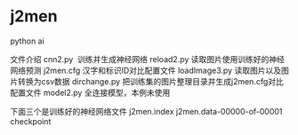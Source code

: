 # j2men
python ai

文件介绍
cnn2.py  训练并生成神经网络
reload2.py 读取图片使用训练好的神经网络预测
j2men.cfg 汉字和标识ID对比配置文件
loadImage3.py 读取图片以及图片转换为csv数据
dirchange.py 把训练集的图片整理目录并生成j2men.cfg对比配置文件
model2.py 全连接模型，本例未使用

下面三个是训练好的神经网络文件
j2men.index
j2men.data-00000-of-00001
checkpoint


